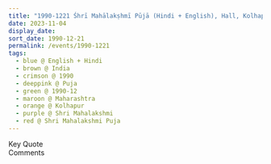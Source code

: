 ```yaml
---
title: "1990-1221 Śhrī Mahālakṣhmī Pūjā (Hindi + English), Hall, Kolhapur, Maharashtra, India"
date: 2023-11-04
display_date: 
sort_date: 1990-12-21
permalink: /events/1990-1221
tags:
  - blue @ English + Hindi
  - brown @ India
  - crimson @ 1990
  - deeppink @ Puja
  - green @ 1990-12
  - maroon @ Maharashtra
  - orange @ Kolhapur
  - purple @ Shri Mahalakshmi
  - red @ Shri Mahalakshmi Puja
---
```


<wave-list>
  <list-title color="green" width="75">Key Quote</list-title>
  <list-item color="BlanchedAlmond"  width="200"></list-item>
  <list-item color="Lavender"></list-item>
  <list-item color="BlanchedAlmond"></list-item>
</wave-list>

<br>

<wave-list>
  <list-title color="green" width="75">Comments</list-title>
  <list-item color="BlanchedAlmond"  width="200"></list-item>
  <list-item color="Lavender"></list-item>
  <list-item color="BlanchedAlmond"></list-item>
</wave-list>